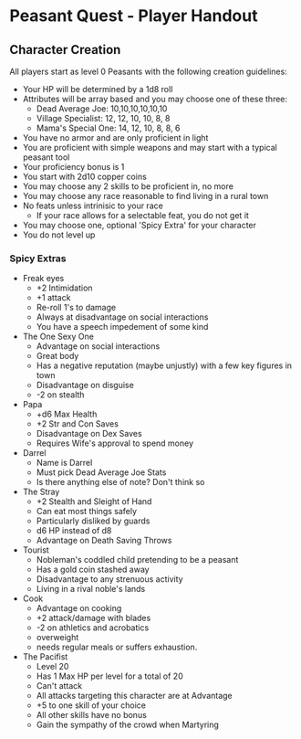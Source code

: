 # Peasant Quest - Player Handout

## Character Creation

All players start as level 0 Peasants with the following creation guidelines:

- Your HP will be determined by a 1d8 roll
- Attributes will be array based and you may choose one of these three:
  - Dead Average Joe: 10,10,10,10,10,10
  - Village Specialist: 12, 12, 10, 10, 8, 8
  - Mama's Special One: 14, 12, 10, 8, 8, 6
- You have no armor and are only proficient in light
- You are proficient with simple weapons and may start with a typical peasant
  tool
- Your proficiency bonus is 1
- You start with 2d10 copper coins
- You may choose any 2 skills to be proficient in, no more
- You may choose any race reasonable to find living in a rural town
- No feats unless intrinisic to your race
  - If your race allows for a selectable feat, you do not get it
- You may choose one, optional 'Spicy Extra' for your character
- You do not level up

### Spicy Extras

- Freak eyes
  - +2 Intimidation
  - +1 attack
  - Re-roll 1's to damage
  - Always at disadvantage on social interactions
  - You have a speech impedement of some kind
- The One Sexy One
  - Advantage on social interactions
  - Great body
  - Has a negative reputation (maybe unjustly) with a few key figures in town
  - Disadvantage on disguise
  - -2 on stealth
- Papa
  - +d6 Max Health
  - +2 Str and Con Saves
  - Disadvantage on Dex Saves
  - Requires Wife's approval to spend money
- Darrel
  - Name is Darrel
  - Must pick Dead Average Joe Stats
  - Is there anything else of note? Don't think so
- The Stray
  - +2 Stealth and Sleight of Hand
  - Can eat most things safely
  - Particularly disliked by guards
  - d6 HP instead of d8
  - Advantage on Death Saving Throws
- Tourist
  - Nobleman's coddled child pretending to be a peasant
  - Has a gold coin stashed away
  - Disadvantage to any strenuous activity
  - Living in a rival noble's lands
- Cook
  - Advantage on cooking
  - +2 attack/damage with blades
  - -2 on athletics and acrobatics
  - overweight
  - needs regular meals or suffers exhaustion.
- The Pacifist
  - Level 20
  - Has 1 Max HP per level for a total of 20
  - Can't attack
  - All attacks targeting this character are at Advantage
  - +5 to one skill of your choice
  - All other skills have no bonus
  - Gain the sympathy of the crowd when Martyring
